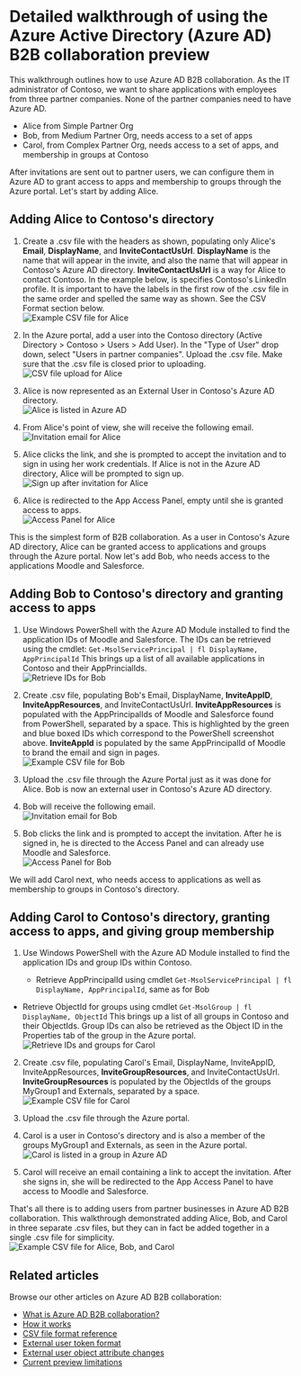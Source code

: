 <properties
   pageTitle="Detailed walkthrough of using the Azure Active Directory B2B collaboration preview | Microsoft Azure"
   description="Azure Active Directory B2B supports your cross-company relationships by enabling business partners to selectively access your corporate applications"
   services="active-directory"
   authors="viv-liu"
   manager="cliffdi"
   editor=""
   tags=""/>

<tags
   ms.service="active-directory"
   ms.devlang="NA"
   ms.topic="article"
   ms.tgt_pltfrm="NA"
   ms.workload="identity"
   ms.date="10/27/2015"
   ms.author="viviali"/>

# Detailed walkthrough of using the Azure Active Directory (Azure AD) B2B collaboration preview
This walkthrough outlines how to use Azure AD B2B collaboration. As the IT administrator of Contoso, we want to share applications with employees from three partner companies. None of the partner companies need to have Azure AD.

* Alice from Simple Partner Org
* Bob, from Medium Partner Org, needs access to a set of apps
* Carol, from Complex Partner Org, needs access to a set of apps, and membership in groups at Contoso

After invitations are sent out to partner users, we can configure them in Azure AD to grant access to apps and membership to groups through the Azure portal. Let's start by adding Alice.

## Adding Alice to Contoso's directory
1. Create a .csv file with the headers as shown, populating only Alice's **Email**, **DisplayName**, and **InviteContactUsUrl**. **DisplayName** is the name that will appear in the invite, and also the name that will appear in Contoso's Azure AD directory. **InviteContactUsUrl** is a way for Alice to contact Contoso. In the example below, is specifies Contoso's LinkedIn profile. It is important to have the labels in the first row of the .csv file in the same order and spelled the same way as shown. See the CSV Format section below.  
![Example CSV file for Alice](./media/active-directory-b2b-detailed-walkthrough/AliceCSV.png)

2. In the Azure portal, add a user into the Contoso directory (Active Directory > Contoso > Users > Add User). In the "Type of User" drop down, select "Users in partner companies". Upload the .csv file. Make sure that the .csv file is closed prior to uploading.  
![CSV file upload for Alice](./media/active-directory-b2b-detailed-walkthrough/AliceUpload.png)

3. Alice is now represented as an External User in Contoso's Azure AD directory.  
![Alice is listed in Azure AD](./media/active-directory-b2b-detailed-walkthrough/AliceInAD.png)

4. From Alice's point of view, she will receive the following email.  
![Invitation email for Alice](./media/active-directory-b2b-detailed-walkthrough/AliceEmail.png)

5. Alice clicks the link, and she is prompted to accept the invitation and to sign in using her work credentials. If Alice is not in the Azure AD directory, Alice will be prompted to sign up.  
![Sign up after invitation for Alice](./media/active-directory-b2b-detailed-walkthrough/AliceSignUp.png)

6. Alice is redirected to the App Access Panel, empty until she is granted access to apps.  
![Access Panel for Alice](./media/active-directory-b2b-detailed-walkthrough/AliceAccessPanel.png)


This is the simplest form of B2B collaboration. As a user in Contoso's Azure AD directory, Alice can be granted access to applications and groups through the Azure portal. Now let's add Bob, who needs access to the applications Moodle and Salesforce.

## Adding Bob to Contoso's directory and granting access to apps
1. Use Windows PowerShell with the Azure AD Module installed to find the application IDs of Moodle and Salesforce. The IDs can be retrieved using the cmdlet: `Get-MsolServicePrincipal | fl DisplayName, AppPrincipalId` This brings up a list of all available applications in Contoso and their AppPrincialIds.  
![Retrieve IDs for Bob](./media/active-directory-b2b-detailed-walkthrough/BobPowerShell.png)

2. Create .csv file, populating Bob's Email, DisplayName, **InviteAppID**, **InviteAppResources**, and InviteContactUsUrl. **InviteAppResources** is populated with the AppPrincipalIds of Moodle and Salesforce found from PowerShell, separated by a space. This is highlighted by the green and blue boxed IDs which correspond to the PowerShell screenshot above. **InviteAppId** is populated by the same AppPrincipalId of Moodle to brand the email and sign in pages.  
![Example CSV file for Bob](./media/active-directory-b2b-detailed-walkthrough/BobCSV.png)

3. Upload the .csv file through the Azure Portal just as it was done for Alice. Bob is now an external user in Contoso's Azure AD directory.

4. Bob will receive the following email.  
![Invitation email for Bob](./media/active-directory-b2b-detailed-walkthrough/BobEmail.png)

5. Bob clicks the link and is prompted to accept the invitation. After he is signed in, he is directed to the Access Panel and can already use Moodle and Salesforce.  
![Access Panel for Bob](./media/active-directory-b2b-detailed-walkthrough/BobAccessPanel.png)


We will add Carol next, who needs access to applications as well as membership to groups in Contoso's directory.

## Adding Carol to Contoso's directory, granting access to apps, and giving group membership
1. Use Windows PowerShell with the Azure AD Module installed to find the application IDs and group IDs within Contoso.

   * Retrieve AppPrincipalId using cmdlet `Get-MsolServicePrincipal | fl DisplayName, AppPrincipalId`, same as for Bob
* Retrieve ObjectId for groups using cmdlet `Get-MsolGroup | fl DisplayName, ObjectId` This brings up a list of all groups in Contoso and their ObjectIds. Group IDs can also be retrieved as the Object ID in the Properties tab of the group in the Azure portal.  
![Retrieve IDs and groups for Carol](./media/active-directory-b2b-detailed-walkthrough/CarolPowerShell.png)

2. Create .csv file, populating Carol's Email, DisplayName, InviteAppID, InviteAppResources, **InviteGroupResources**, and InviteContactUsUrl. **InviteGroupResources** is populated by the ObjectIds of the groups MyGroup1 and Externals, separated by a space.  
![Example CSV file for Carol](./media/active-directory-b2b-detailed-walkthrough/CarolCSV.png)

3. Upload the .csv file through the Azure portal.

4. Carol is a user in Contoso's directory and is also a member of the groups MyGroup1 and Externals, as seen in the Azure portal.  
![Carol is listed in a group in Azure AD](./media/active-directory-b2b-detailed-walkthrough/CarolGroup.png)

5. Carol will receive an email containing a link to accept the invitation. After she signs in, she will be redirected to the App Access Panel to have access to Moodle and Salesforce.  


That's all there is to adding users from partner businesses in Azure AD B2B collaboration. This walkthrough demonstrated adding Alice, Bob, and Carol in three separate .csv files, but they can in fact be added together in a single .csv file for simplicity.  
![Example CSV file for Alice, Bob, and Carol](./media/active-directory-b2b-detailed-walkthrough/CombinedCSV.png)

## Related articles
Browse our other articles on Azure AD B2B collaboration:

* [What is Azure AD B2B collaboration?](active-directory-b2b-what-is-azure-ad-b2b.md)
* [How it works](active-directory-b2b-how-it-works.md)
* [CSV file format reference](active-directory-b2b-references-csv-file-format.md)
* [External user token format](active-directory-b2b-references-external-user-token-format.md)
* [External user object attribute changes](active-directory-b2b-references-external-user-object-attribute-changes.md)
* [Current preview limitations](active-directory-b2b-current-preview-limitations.md)

